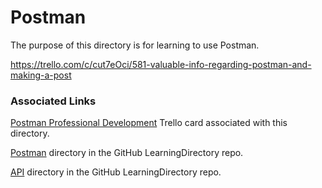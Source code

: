 # Postman

The purpose of this directory is for learning to use Postman.

https://trello.com/c/cut7eOci/581-valuable-info-regarding-postman-and-making-a-post

### Associated Links
[Postman Professional Development](https://trello.com/c/ni15ggqo/239-postman-professional-development) Trello card associated with this directory.

[Postman](https://github.com/JamieBort/LearningDirectory/tree/master/Postman) directory in the GitHub LearningDirectory repo.

[API](https://github.com/JamieBort/LearningDirectory/tree/master/API) directory in the GitHub LearningDirectory repo.
